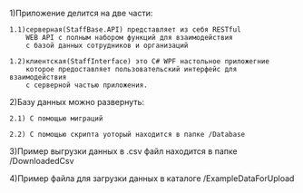 1)Приложение делится на две части:

	1.1)серверная(StaffBase.API) представляет из себя RESTful 
		WEB API с полным набором функций для взаимодействия
		с базой данных сотрудников и организаций
  
	1.2)клиентская(StaffInterface) это C# WPF настольное приложегние 
		которое предоставляет пользовательский интерфейс для взаимодействия 
		с серверной частью приложения.

2)Базу данных можно развернуть: 

	2.1) С помощью миграций
 
	2.2) С помощью скрипта уоторый находится в папке /Database

3)Пример выгрузки данных в .csv файл находится в папке /DownloadedCsv

4)Пример файла для загрузки данных в каталоге /ExampleDataForUpload

